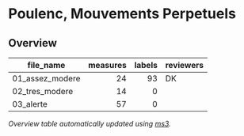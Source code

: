 # Poulenc, Mouvements Perpetuels



## Overview
|   file_name   |measures|labels|reviewers|
|---------------|-------:|-----:|---------|
|01_assez_modere|      24|    93|DK       |
|02_tres_modere |      14|     0|         |
|03_alerte      |      57|     0|         |


*Overview table automatically updated using [ms3](https://johentsch.github.io/ms3/).*
